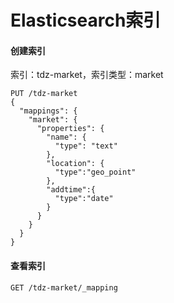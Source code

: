 # Elasticsearch索引

#### 创建索引
索引：tdz-market，索引类型：market
```
PUT /tdz-market
{
  "mappings": {
    "market": {
      "properties": {
        "name": {
          "type": "text"
        },
        "location": {
          "type":"geo_point"
        },
        "addtime":{
          "type":"date"
        }
      }
    }
  }
}
```

#### 查看索引
```
GET /tdz-market/_mapping
```